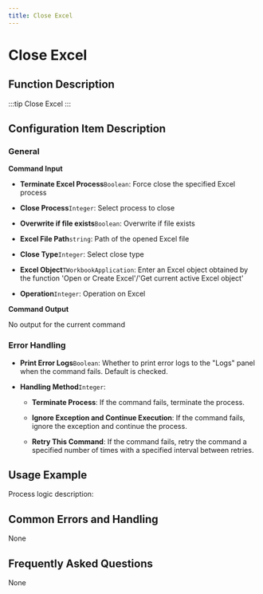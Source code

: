 ```yaml
---
title: Close Excel
---
```


# Close Excel

## Function Description

:::tip 
Close Excel
:::

## Configuration Item Description

### General

**Command Input**

- **Terminate Excel Process**`Boolean`: Force close the specified Excel process

- **Close Process**`Integer`: Select process to close

- **Overwrite if file exists**`Boolean`: Overwrite if file exists

- **Excel File Path**`string`: Path of the opened Excel file

- **Close Type**`Integer`: Select close type

- **Excel Object**`TWorkbookApplication`: Enter an Excel object obtained by the function 'Open or Create Excel'/'Get current active Excel object'

- **Operation**`Integer`: Operation on Excel


**Command Output**

No output for the current command


### Error Handling

- **Print Error Logs**`Boolean`: Whether to print error logs to the "Logs" panel when the command fails. Default is checked. 

- **Handling Method**`Integer`:

    - **Terminate Process**: If the command fails, terminate the process.

    - **Ignore Exception and Continue Execution**: If the command fails, ignore the exception and continue the process.

    - **Retry This Command**: If the command fails, retry the command a specified number of times with a specified interval between retries.

## Usage Example

Process logic description:

## Common Errors and Handling

None

## Frequently Asked Questions

None

